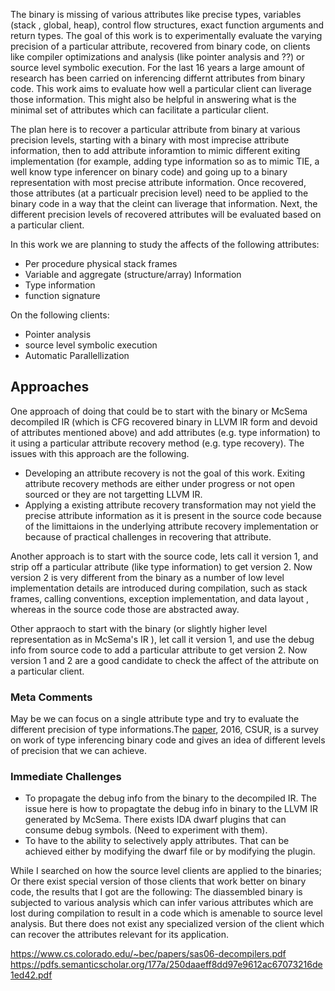 The binary is missing of various attributes like precise types, variables (stack , global, heap), control 
flow structures, exact function arguments and return types. The goal of this work  is to experimentally evaluate the varying precision of a particular attribute, recovered from binary code, on clients like compiler optimizations and analysis (like pointer analysis and ??) or source level symbolic execution.  For the last 16 years a large amount of research has been carried on inferencing differnt attributes from binary code. This work aims to evaluate how well a particular client can liverage those information. This might also be  helpful in answering what is the minimal set of attributes which can facilitate a particular client.  

The plan here is to recover a particular attribute  from binary at various precision levels, starting with a binary with most imprecise attribute information, then to add attribute inforamtion to mimic different exiting implementation (for example, adding type information so as to mimic TIE, a well know type inferencer on binary code) and going up to a binary representation with most precise attribute information. Once recovered, those attributes (at a particualr precision level) need to be applied to the binary code in a way that the cleint can liverage that information. Next, the different precision levels of recovered attributes will be evaluated based on a particular client.         

In this work we are planning to study the affects of the following attributes:
 - Per procedure physical stack frames
 - Variable and aggregate (structure/array) Information
 - Type information
 - function signature

On the following clients:
 - Pointer analysis
 - source level symbolic execution
 - Automatic Parallellization

## Approaches
One approach of doing that could be to start with the binary or  McSema decompiled IR (which is CFG recovered binary in LLVM IR form and devoid of attributes mentioned above) and add attributes (e.g. type information) to it using a particular attribute recovery method (e.g. type recovery). The issues with this approach are the following.

 - Developing an attribute recovery is not the goal of this work. Exiting attribute recovery methods are either under progress or not open sourced or they are not targetting LLVM IR.
 - Applying a existing attribute recovery transformation  may not yield the precise attribute information as it is present in the source code because of the limittaions in the underlying attribute recovery implementation or because of practical challenges in recovering that attribute. 
 
Another approach is to start with the source code, lets call it version 1,  and strip off a particular attribute (like type 
information) to get version 2. Now version 2 is very different from the binary as a number of low level implementation details are introduced during compilation, such as stack frames, calling conventions, exception implementation, and data layout
, whereas in the source code those are abstracted away.

Other appraoch to start with the binary (or slightly higher level representation as in McSema's IR ), let call it version 1, and use the debug info from source code to add a particular attribute to get version 2. Now version 1 and 2 are a good candidate to check the affect of the attribute on a particular client. 

### Meta Comments
May be we can focus on a single attribute type and try to evaluate the different precision of type informations.The [paper](http://dl.acm.org/citation.cfm?id=2896499), 2016, CSUR,  is a survey on work of type inferencing binary code and gives an idea of different levels of precision that we can achieve. 


### Immediate Challenges
- To propagate the debug info from the binary to the decompiled IR. The issue here is how to propagtate the debug info in 
  binary to the LLVM IR generated by McSema. There exists IDA dwarf plugins that can consume debug symbols. (Need to experiment with them). 
- To have to the ability to selectively apply attributes. That can be achieved either by modifying the dwarf file or by modifying the plugin.


While I searched  on how the source level clients are applied to the binaries; Or there exist special version of those clients that work better on binary code, the results that I got are the following: 
The diassembled binary is subjected to various analysis which can infer various attributes which are lost during compilation to result in a code which is amenable to source level analysis. But there does not exist any specialized version of the client which can recover the attributes relevant for its application.

https://www.cs.colorado.edu/~bec/papers/sas06-decompilers.pdf
https://pdfs.semanticscholar.org/177a/250daaeff8dd97e9612ac67073216de1ed42.pdf
 
